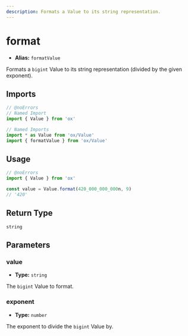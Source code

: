 ```yaml
---
description: Formats a Value to its string representation.
---
```


# format

- **Alias:** `formatValue`

Formats a `bigint` Value to its string representation (divided by the given exponent).

## Imports

```ts twoslash
// @noErrors
// Named Import
import { Value } from 'ox'

// Named Imports
import * as Value from 'ox/Value'
import { formatValue } from 'ox/Value'
```

## Usage

```ts twoslash
// @noErrors
import { Value } from 'ox'

const value = Value.format(420_000_000_000n, 9)
// '420'
```

## Return Type

`string`

## Parameters

### value

- **Type:** `string`

The `bigint` Value to format.

### exponent

- **Type:** `number`

The exponent to divide the `bigint` Value by.

